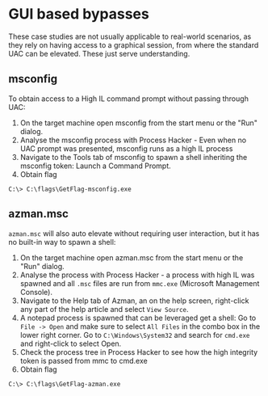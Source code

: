 # GUI based bypasses

These case studies are not usually applicable to real-world scenarios, as they rely on having access to a graphical 
session, from where the standard UAC can be elevated. These just serve understanding.

## msconfig

To obtain access to a High IL command prompt without passing through UAC:

1. On the target machine open msconfig from the start menu or the "Run" dialog.
2. Analyse the msconfig process with Process Hacker - Even when no UAC prompt was presented, msconfig runs as a high IL process
3. Navigate to the Tools tab of msconfig to spawn a shell inheriting the msconfig token: Launch a Command Prompt.
4. Obtain flag

```text
C:\> C:\flags\GetFlag-msconfig.exe
```

## azman.msc

`azman.msc` will also auto elevate without requiring user interaction, but it has no built-in way to spawn a shell:

1. On the target machine open azman.msc from the start menu or the "Run" dialog.
2. Analyse the process with Process Hacker - a process with high IL was spawned and all `.msc` files are run from `mmc.exe` (Microsoft Management Console).
3. Navigate to the Help tab of Azman, an on the help screen, right-click any part of the help article and select `View Source`.
4. A notepad process is spawned that can be leveraged get a shell: Go to `File -> Open` and make sure to select `All Files` in the combo box in the lower right corner. Go to `C:\Windows\System32` and search for `cmd.exe` and right-click to select Open.
5. Check the process tree in Process Hacker to see how the high integrity token is passed from mmc to cmd.exe
6. Obtain flag

```text
C:\> C:\flags\GetFlag-azman.exe
```
